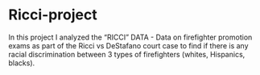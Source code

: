 # Ricci-project
In this project I analyzed the “RICCI” DATA - Data on firefighter promotion exams as part of the Ricci vs DeStafano court case to find if there is any racial discrimination between 3 types of firefighters (whites, Hispanics, blacks).
